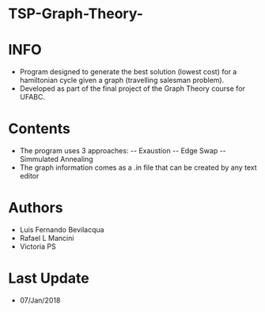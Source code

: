 # TSP-Graph-Theory-


# INFO
- Program designed to generate the best solution (lowest cost) for a hamiltonian cycle
given a graph (travelling salesman problem).
- Developed as part of the final project of the Graph Theory course for UFABC.

# Contents
- The program uses 3 approaches: 
-- Exaustion
-- Edge Swap
-- Simmulated Annealing
- The graph information comes as a .in file that can be created by any text editor

# Authors
- Luis Fernando Bevilacqua
- Rafael L Mancini
- Victoria PS

# Last Update
- 07/Jan/2018

